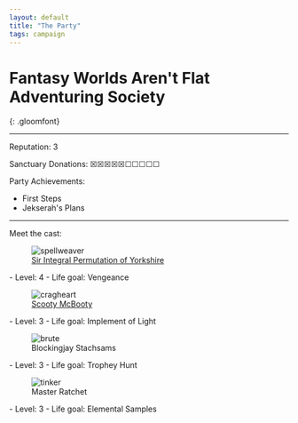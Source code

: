 ```yaml
---
layout: default
title: "The Party"
tags: campaign
---
```


# Fantasy Worlds Aren't Flat Adventuring Society
{: .gloomfont}

***

Reputation: 3

Sanctuary Donations:
&#9746;&#9746;&#9746;&#9746;&#9746;&#9744;&#9744;&#9744;&#9744;&#9744;

Party Achievements:
- First Steps
- Jekserah's Plans


***

Meet the cast:

<figure class="class_icon">
  <img src="{{ site.baseurl }}/assets/img/class_icons/spellweaver_icon.png" alt="spellweaver">
  <figcaption><a href="{{ site.baseurl }}/party/sir_integral_permutation">Sir Integral Permutation of Yorkshire</a></figcaption>
</figure>
  - Level: 4
  - Life goal: Vengeance


<figure class="class_icon">
  <img src="{{ site.baseurl }}/assets/img/class_icons/cragheart_icon.png" alt="cragheart">
  <figcaption><a href="{{ site.baseurl }}/party/scooty_mcbooty">Scooty McBooty</a></figcaption>
</figure>
  - Level: 3
  - Life goal: Implement of Light


<figure class="class_icon">
  <img src="{{ site.baseurl }}/assets/img/class_icons/brute_icon.png" alt="brute">
  <figcaption>Blockingjay Stachsams</figcaption>
</figure>
  - Level: 3
  - Life goal: Trophey Hunt


<figure class="class_icon">
  <img src="{{ site.baseurl }}/assets/img/class_icons/tinker_icon.png" alt="tinker">
  <figcaption>Master Ratchet</figcaption>
</figure>
  - Level: 3
  - Life goal: Elemental Samples

